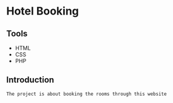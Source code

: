 # Hotel Booking
## Tools
- HTML
- CSS
- PHP
## Introduction
    The project is about booking the rooms through this website
